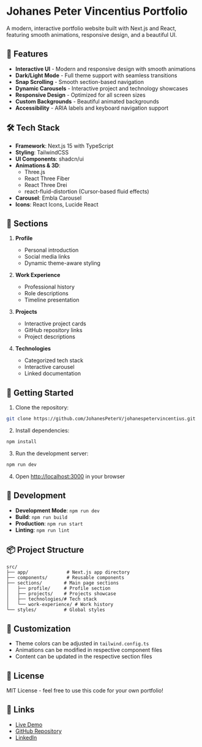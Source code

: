 # Johanes Peter Vincentius Portfolio

A modern, interactive portfolio website built with Next.js and React, featuring smooth animations, responsive design, and a beautiful UI.

## 🌟 Features

- **Interactive UI** - Modern and responsive design with smooth animations
- **Dark/Light Mode** - Full theme support with seamless transitions
- **Snap Scrolling** - Smooth section-based navigation
- **Dynamic Carousels** - Interactive project and technology showcases
- **Responsive Design** - Optimized for all screen sizes
- **Custom Backgrounds** - Beautiful animated backgrounds
- **Accessibility** - ARIA labels and keyboard navigation support

## 🛠 Tech Stack

- **Framework**: Next.js 15 with TypeScript
- **Styling**: TailwindCSS
- **UI Components**: shadcn/ui
- **Animations & 3D**:
  - Three.js
  - React Three Fiber
  - React Three Drei
  - react-fluid-distortion (Cursor-based fluid effects)
- **Carousel**: Embla Carousel
- **Icons**: React Icons, Lucide React

## 📱 Sections

1. **Profile**

   - Personal introduction
   - Social media links
   - Dynamic theme-aware styling

2. **Work Experience**

   - Professional history
   - Role descriptions
   - Timeline presentation

3. **Projects**

   - Interactive project cards
   - GitHub repository links
   - Project descriptions

4. **Technologies**
   - Categorized tech stack
   - Interactive carousel
   - Linked documentation

## 🚀 Getting Started

1. Clone the repository:

```bash
git clone https://github.com/JohanesPeterV/johanespetervincentius.git
```

2. Install dependencies:

```bash
npm install
```

3. Run the development server:

```bash
npm run dev
```

4. Open [http://localhost:3000](http://localhost:3000) in your browser

## 🔧 Development

- **Development Mode**: `npm run dev`
- **Build**: `npm run build`
- **Production**: `npm run start`
- **Linting**: `npm run lint`

## 📦 Project Structure

```
src/
├── app/              # Next.js app directory
├── components/       # Reusable components
├── sections/        # Main page sections
│   ├── profile/     # Profile section
│   ├── projects/    # Projects showcase
│   ├── technologies/# Tech stack
│   └── work-experience/ # Work history
└── styles/          # Global styles
```

## 🎨 Customization

- Theme colors can be adjusted in `tailwind.config.ts`
- Animations can be modified in respective component files
- Content can be updated in the respective section files

## 📄 License

MIT License - feel free to use this code for your own portfolio!

## 🔗 Links

- [Live Demo](https://johanespetervincentius.my.id)
- [GitHub Repository](https://github.com/JohanesPeterV/johanespetervincentius)
- [LinkedIn](https://www.linkedin.com/in/johanes-vincentius-714b311a4)
